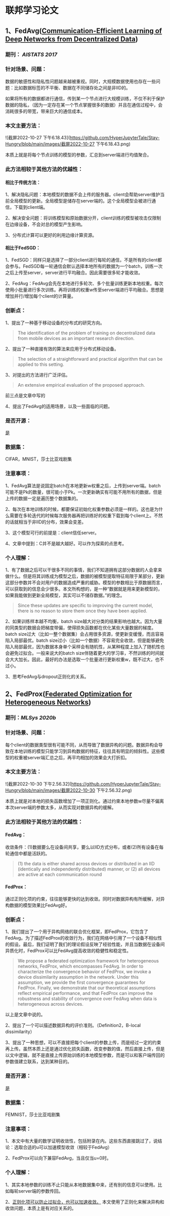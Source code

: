 # 联邦学习论文

## 1、FedAvg([Communication-Efficient Learning of Deep Networks from Decentralized Data](https://arxiv.org/abs/1602.05629))

### 期刊： *AISTATS 2017*

### 针对场景、问题：

数据的敏感性和隐私性问题越来越被重视。同时，大规模数据使用也存在一些问题：比如数据标签的不平衡、数据在不同储存处之间是非IID的。

如果将所有的数据都进行通信，传到某一个节点进行大规模训练，不仅不利于保护数据的隐私，（因为一定存在某一个节点掌握很多的数据）并且在通信过程中，会消耗很多的带宽，带来巨大的通信成本。

### 本文主要方法：

![截屏2022-10-27 下午6.18.43](https://github.com/HyperJupyterTale/Stay-Hungry/blob/main/images/截屏2022-10-27 下午6.18.43.png)

本质上就是将每个节点训练的模型的参数，汇总到server端进行均值聚合。

### 此方法相较于其他方法的优越性：

#### 相比于传统方法：

1、解决隐私问题：本地模型的数据不会上传的服务器。client会帮助server维护当前全局模型的更新。全局模型是储存在server端的。这个全局模型会被进行通信，下载到client端。

2、解决安全问题：将训练模型和原始数据分开，client训练的模型被攻击仅限制在边缘设备，不会对总的模型产生影响。

3、分布式计算可以更好的利用边缘计算资源。

#### 相比于FedSGD：

1、FedSGD：同样只是选择了一部分client进行每轮的通信，不是所有的client都会参与。FedSGD每一轮通信会默认选择本地所有的数据为一个batch，训练一次之后上传至server，server进行平均融合。因此需要很多轮才能收敛。

2、FedAvg：FedAvg会先在本地进行多轮次、多个批量训练更新本地权重。每次使用小批量进行多次训练。再将训练的权重w传至server端进行平均融合。思想是增加并行/增加每个client的计算量。

### 创新点：

1、提出了一种基于移动设备的分布式的研究方向。

> The identification of the problem of training on decentralized data from mobile devices as an important research direction.

2、提出了一种直接有效的算法来应用于分布式移动设备。

> The selection of a straightforward and practical algorithm that can be applied to this setting.

3、对提出的方法进行广泛评估。

> An extensive empirical evaluation of the proposed approach.

前三点是文章中写的

4、提出了FedAvg的适用场景，以及一些面临的问题。

### 是否开源：

[是](https://github.com/roxanneluo/Federated-Learning)

### 数据集：

CIFAR，MNIST，莎士比亚戏剧集

### 注意事项：

1、FedAvg算法是说固定batch在本地更新w权重之后，上传到server端。batch可能不是Pk的数量，很可能小于Pk。一次更新确实有可能不用所有的数据，但是上传的数据一定是遍历整个数据集的。

2、每次在本地训练的时候，都要保证初始化权重参数必须是一样的。这也是为什么需要在多轮迭代的时候每次服务器再把训练好的权重下载到每个client上。不然的话就相当于非IID的分布，效果会变差。

3、这个模型可行的前提是：client信任server。

4、文章中提到：C并不是越大越好。可以作为探索的点思考。

### 个人理解：

1、有了数据之后可以干很多不同的事情，我们不知道拥有这部分数据的人会拿来做什么。但是将其训练成为模型之后，数据的被模型提取特征局限于某部分，更新这部分参数并不会对用户的数据造成严重的威胁。模型的参数相比于原数据而言，可以获取到的信息会少很多。本文所构想的，是一种“数据就是用来更新模型的，如果我能做到更新全局模型，其实可以不储存数据。”的理念。

> Since these updates are specific to improving the current model, there is no reason to store them once they have been applied.

2、如果训练样本越不均衡，batch size越大对分类的结果影响也越大。因为大量的同类型的数据会把梯度带偏，使得损失函数都在优化某些大量数据的梯度。batch size过大（比如一整个数据集）会占用很多资源，使更新变缓慢，而且容易陷入局部最优。batch size过小（比如一个数据）不容易完全收敛，但是能够避免陷入局部最优，因为数据本身单个采样会有随机性，从某种程度上加入了随机性也会避免过拟合。一般来说大的batch size伴随着更大的学习率，不然训练的时间就会大大加长。因此，最好的办法是选取一个批量进行更新权重w，既不过大，也不过小。

3、思考FedAvg与dropout正则化的关系。



## 2、FedProx([Federated Optimization for Heterogeneous Networks](https://openreview.net/pdf?id=SkgwE5Ss3N))

### 期刊：*MLSys 2020b*

### 针对场景、问题：

每个client的数据类型很有可能不同，从而导致了数据异构的问题。数据异构会导致在本地训练的模型只能学习到异构数据的特征，往往具有明显的倾斜性。这些模型的权重被server端汇总之后，再平均相加的效果会大打折扣。

### 本文主要方法：

![截屏2022-10-30 下午2.56.32](https://github.com/HyperJupyterTale/Stay-Hungry/blob/main/images/截屏2022-10-30 下午2.56.32.png)

本质上就是对本地的损失函数增加了一项正则化。通过约束本地参数w尽量不偏离本次server端的参数太多，从而实现对数据异构的缓解。

### 此方法相较于其他方法的优越性：

#### FedAvg：

收敛条件：(1)数据要么在设备间共享，要么以IID方式分布，或者(2)所有设备在每轮通信中都是活跃的。

> (1) the data is either shared across devices or distributed in an IID (identically and independently distributed) manner, or (2) all devices are active at each communication round

#### FedProx：

通过正则化项的约束，往往能够更快的达到收敛。同时对数据异构有所缓解，对异构数据的模型效果比FedAvg好。

### 创新点：

1、我们提出了一个用于异构网络的联合优化框架，即FedProx，它包含了FedAvg。为了描述FedProx的收敛行为，我们在网络中引用了一个设备不相似性的假设。最后，我们证明了我们的理论假设反映了经验性能，并且当数据在设备间异质化时，FedProx可以比FedAvg提高收敛的稳健性和稳定性。

> We propose a federated optimization framework for heterogeneous networks, FedProx, which encompasses FedAvg. In order to characterize the convergence behavior of FedProx, we invoke a device dissimilarity assumption in the network. Under this assumption, we provide the first convergence guarantees for FedProx. Finally, we demonstrate that our theoretical assumptions reflect empirical performance, and that FedProx can improve the robustness and stability of convergence over FedAvg when data is heterogeneous across devices.

以上是文章中说的。

2、提出了一个可以描述数据异构的评价准则。（Definition2，B-local dissimilarity）

3、提出了一种思想，可以不直接把每个client的参数上传，而是经过一定的约束再上传。虽然本质上还是通过优化损失函数，改变参数的值，然后直接上传，但是以文中逻辑，就不是直接上传原始训练的本地模型参数，而是可以和客户端传回的参数值建立联系，达到某种目的。

### 是否开源：

[是](https://github.com/litian96/FedProx)

### 数据集：

FEMNIST，莎士比亚戏剧集

### 注意事项：

1、本文中有大量的数学证明收敛性，包括附录在内。这些东西直接跳过了，说结论：选取合适的u可以加速模型收敛（相较于FedAvg）

2、FedProx可以向下兼容FedAvg，当且仅当u=0时。

### 个人理解：

1、其实本地参数的训练不止只能从本地数据集中来，还有别的信息可以使用。比如每轮server端的参数传回。

2、[正则化项可以防止过拟合，也可以加速收敛。](https://blog.csdn.net/yinyu19950811/article/details/61922893) 本文使用了正则化来解决异构和收敛问题，本质上是有对应关系的。
